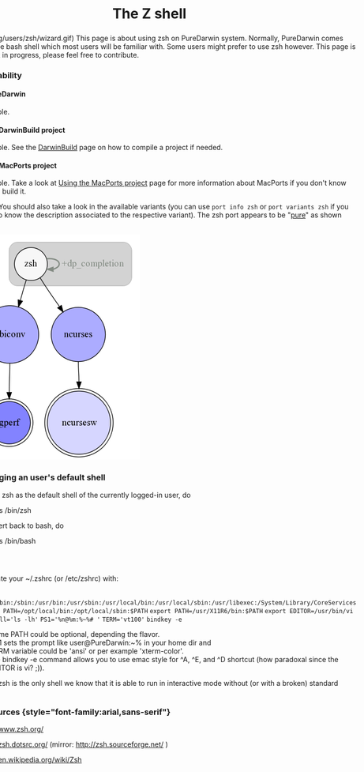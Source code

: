 The Z shell
===========
<div style="margin:5px 10px;display:inline;float:right">
![](/img/users/zsh/wizard.gif)
This page is about using zsh on PureDarwin system.
Normally, PureDarwin comes with the bash shell which most users will be familiar with.
Some users might prefer to use zsh however. This page is a work in progress, please feel free to contribute.

### Availability
#### In PureDarwin
Available.
#### In the DarwinBuild project
Available.
See the [DarwinBuild](../developers/darwinbuild.html) page on how to compile a project if needed.
#### In the MacPorts project
Available.
Take a look at [Using the MacPorts project](../developers/macports.1.html) page for more information about MacPorts if you don't know how to build it.


__Note:__ You should also take a look in the available variants (you can use `port info zsh` or `port variants zsh` if you want to know the description associated to the respective variant).
The zsh port appears to be "[pure](../developers/macports/purity.html)" as shown below.

![](/img/users/zsh/pd_portviz%20zsh_directed.png)

### Changing an user's default shell
To use zsh as the default shell of the currently logged-in user, do

chsh -s /bin/zsh

To revert back to bash, do 

chsh -s /bin/bash
### zshrc
Populate your ~/.zshrc (or /etc/zshrc) with:


`export PATH=/bin:/sbin:/usr/bin:/usr/sbin:/usr/local/bin:/usr/local/sbin:/usr/libexec:/System/Library/CoreServices`
`export PATH=/opt/local/bin:/opt/local/sbin:$PATH`
`export PATH=/usr/X11R6/bin:$PATH`
`export EDITOR=/usr/bin/vi`
`alias ll='ls -lh'`
`PS1='%n@%m:%~%# '`
`TERM='vt100'`
`bindkey -e`

-   Some PATH could be optional, depending the flavor.
-   PS1 sets the prompt like user@PureDarwin:~% in your home dir and 
-   TERM variable could be 'ansi' or per example 'xterm-color'.
-   the bindkey -e command allows you to use emac style for ^A, ^E, and ^D shortcut (how paradoxal since the EDITOR is vi? ;)).

__Note__: zsh is the only shell we know that it is able to run in interactive mode without (or with a broken) standard input.
### Resources {style="font-family:arial,sans-serif"}

<http://www.zsh.org/>

<http://zsh.dotsrc.org/> (mirror: <http://zsh.sourceforge.net/> )



<http://en.wikipedia.org/wiki/Zsh> 
